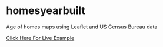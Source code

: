 # homesyearbuilt
Age of homes maps using Leaflet and US Census Bureau data

<a href="https://rtbigdata.github.io/homesyearbuilt/SanDiego.html">Click Here For Live Example</a>

